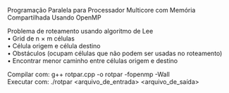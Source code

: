Programação Paralela para Processador Multicore com Memória Compartilhada Usando OpenMP

Problema de roteamento usando algoritmo de Lee<br>
• Grid de n × m células<br>
• Célula origem e célula destino<br>
• Obstáculos (ocupam células que não podem ser usadas no roteamento)<br>
• Encontrar menor caminho entre células origem e destino

Compilar com: g++ rotpar.cpp -o rotpar -fopenmp -Wall
<br>
Executar com: ./rotpar <arquivo_de_entrada> <arquivo_de_saída>
